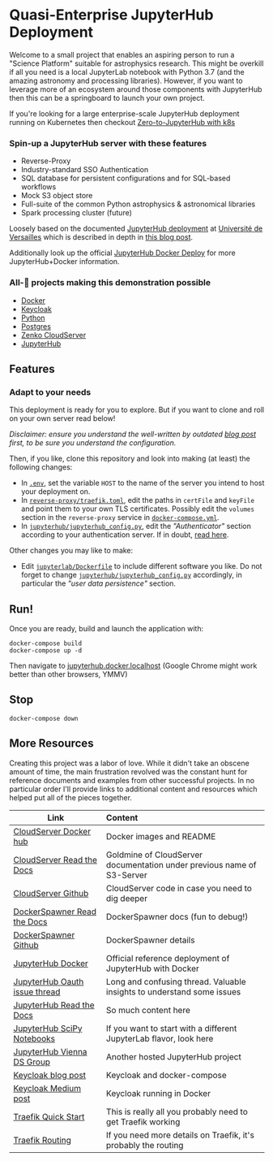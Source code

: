 # Quasi-Enterprise JupyterHub Deployment

Welcome to a small project that enables an aspiring person to run a
"Science Platform" suitable for astrophysics research. This might be overkill
if all you need is a local JupyterLab notebook with Python 3.7 (and the amazing
astronomy and processing libraries). However, if you want to leverage more of
an ecosystem around those components with JupyterHub then this can be a
springboard to launch your own project.

If you're looking for a large enterprise-scale JupyterHub deployment running on
Kubernetes then checkout [Zero-to-JupyterHub
with k8s](https://zero-to-jupyterhub.readthedocs.io/en/latest/index.html)

### Spin-up a JupyterHub server with these features
* Reverse-Proxy
* Industry-standard SSO Authentication
* SQL database for persistent configurations and for SQL-based workflows
* Mock S3 object store
* Full-suite of the common Python astrophysics & astronomical libraries
* Spark processing cluster (future)

Loosely based on the documented [JupyterHub
deployment](https://github.com/defeo/jupyterhub-docker/) at [Université de
Versailles](https://jupyter.ens.uvsq.fr/) which is described in depth in
[this blog post](https://opendreamkit.org/2018/10/17/jupyterhub-docker/).

Additionally look up the official [JupyterHub Docker
Deploy](https://github.com/jupyterhub/jupyterhub-deploy-docker) for more
JupyterHub+Docker information.

### All-🌟 projects making this demonstration possible
* [Docker](https://www.docker.com)
* [Keycloak](https://www.keycloak.org)
* [Python](https://www.python.org)
* [Postgres](https://www.postgresql.org)
* [Zenko CloudServer](https://s3-server.readthedocs.io/en/latest/)
* [JupyterHub](https://jupyter.org/hub)


## Features


### Adapt to your needs

This deployment is ready for you to explore. But if you want to clone and roll
on your own server read below!


_Disclaimer: ensure you understand the well-written by outdated [blog
post](https://opendreamkit.org/2018/10/17/jupyterhub-docker/) first,
to be sure you understand the configuration._

Then, if you like, clone this repository and look into making (at least) the
following changes:

- In [`.env`](.env), set the variable `HOST` to the name of the server you
  intend to host your deployment on.
- In [`reverse-proxy/traefik.toml`](reverse-proxy/traefik.toml), edit
  the paths in `certFile` and `keyFile` and point them to your own TLS
  certificates. Possibly edit the `volumes` section in the
  `reverse-proxy` service in
  [`docker-compose.yml`](docker-compose.yml).
- In
  [`jupyterhub/jupyterhub_config.py`](jupyterhub/jupyterhub_config.py),
  edit the *"Authenticator"* section according to your authentication server.
  If in doubt, [read
  here](https://jupyterhub.readthedocs.io/en/stable/getting-started/authenticators-users-basics.html).

Other changes you may like to make:

- Edit [`jupyterlab/Dockerfile`](jupyterlab/Dockerfile) to include different
  software you like. Do not forget to change
  [`jupyterhub/jupyterhub_config.py`](jupyterhub/jupyterhub_config.py)
  accordingly, in particular the *"user data persistence"* section.

## Run!

Once you are ready, build and launch the application with:

```
docker-compose build
docker-compose up -d
```
Then navigate to [jupyterhub.docker.localhost](http://jupyterhub.docker.localhost/)
(Google Chrome might work better than other browsers, YMMV)

## Stop

```
docker-compose down
```

## More Resources

Creating this project was a labor of love. While it didn't take an obscene
amount of time, the main frustration revolved was the constant hunt for
reference documents and examples from other successful projects. In no
particular order I'll provide links to additional content and resources which
helped put all of the pieces together.

| Link | Content |
| --- |:--- |
| [CloudServer Docker hub](https://hub.docker.com/r/zenko/cloudserver/) | Docker images and README|
| [CloudServer Read the Docs](https://s3-server.readthedocs.io/en/latest/DOCKER.html) | Goldmine of CloudServer documentation under previous name of S3-Server |
| [CloudServer Github](https://github.com/scality/cloudserver) | CloudServer code in case you need to dig deeper |
| [DockerSpawner Read the Docs](https://jupyterhub-dockerspawner.readthedocs.io/en/latest/api/index.html#dockerspawner) | DockerSpawner docs (fun to debug!) |
| [DockerSpawner Github](https://github.com/jupyterhub/jupyterhub/wiki/Spawners) | DockerSpawner details |
| [JupyterHub Docker](https://github.com/jupyterhub/jupyterhub-deploy-docker) | Official reference deployment of JupyterHub with Docker |
| [JupyterHub Oauth issue thread](https://github.com/jupyterhub/oauthenticator/issues/107) | Long and confusing thread. Valuable insights to understand some issues |
| [JupyterHub Read the Docs](https://jupyterlab.readthedocs.io/en/stable/getting_started/overview.html) | So much content here |
| [JupyterHub SciPy Notebooks](https://jupyter-docker-stacks.readthedocs.io/en/latest/using/selecting.html#jupyter-scipy-notebook) | If you want to start with a different JupyterLab flavor, look here |
| [JupyterHub Vienna DS Group](https://github.com/viennadatasciencegroup/jupyterhub) | Another hosted JupyterHub project |
| [Keycloak blog post](https://gruchalski.com/posts/2020-09-03-keycloak-with-docker-compose/) | Keycloak and docker-compose |
| [Keycloak Medium post](https://migueldoctor.medium.com/run-keycloak-locally-using-docker-and-secure-your-apps-in-3-steps-f6c554427e54) | Keycloak running in Docker |
| [Traefik Quick Start](https://doc.traefik.io/traefik/getting-started/quick-start/) | This is really all you probably need to get Traefik working |
| [Traefik Routing](https://doc.traefik.io/traefik/routing/providers/docker/) | If you need more details on Traefik, it's probably the routing |